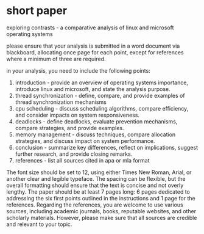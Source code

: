 #  short paper

exploring contrasts - a comparative analysis of linux and microsoft operating systems

please ensure that your analysis is submitted in a word document via blackboard, allocating once page for each point, except for references where a minimum of three are required.

in your analysis, you need to include the following points:

1.  introduction -  provide an overview of operating systems importance, introduce linux and microsoft, and state the analysis purpose.
2.  thread synchronization -  define, compare, and provide examples of thread synchronization mechanisms
3.  cpu scheduling -  discuss scheduling algorithms, compare efficiency, and consider impacts on system responsiveness.
4.  deadlocks -  define deadlocks, evaluate prevention mechanisms, compare strategies, and provide examples.
5.  memory management -  discuss techniques, compare allocation strategies, and discuss impact on system performance.
6.  conclusion -  summarize key differences, reflect on implications, suggest further research, and provide closing remarks.
7.  references -  list all sources cited in apa or mla format

The font size should be set to 12, using either Times New Roman, Arial, or another clear and legible typeface. The spacing can be flexible, but the overall formatting should ensure that the text is concise and not overly lengthy. The paper should be at least 7 pages long: 6 pages dedicated to addressing the six first points outlined in the instructions and 1 page for the references. Regarding the references, you are welcome to use various sources, including academic journals, books, reputable websites, and other scholarly materials. However, please make sure that all sources are credible and relevant to your topic.